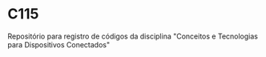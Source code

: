 # C115
Repositório para registro de códigos da disciplina "Conceitos e Tecnologias para Dispositivos Conectados"
